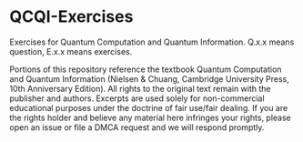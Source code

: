 # QCQI-Exercises
Exercises for Quantum Computation and Quantum Information. Q.x.x means question, E.x.x means exercises.

Portions of this repository reference the textbook Quantum Computation and Quantum Information (Nielsen & Chuang, Cambridge University Press, 10th Anniversary Edition). All rights to the original text remain with the publisher and authors. Excerpts are used solely for non-commercial educational purposes under the doctrine of fair use/fair dealing. If you are the rights holder and believe any material here infringes your rights, please open an issue or file a DMCA request and we will respond promptly.
